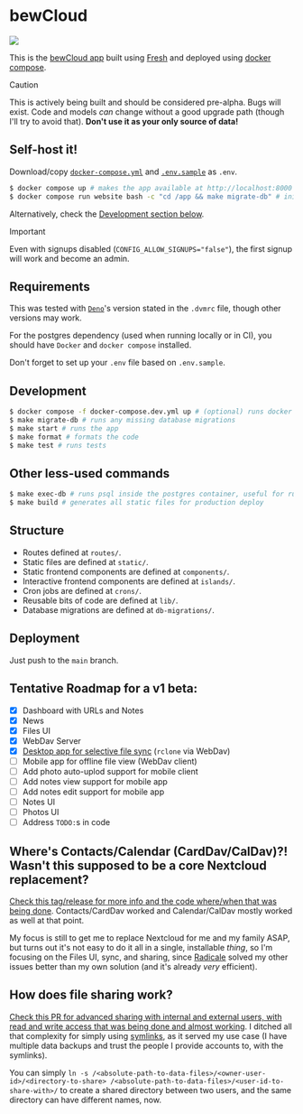 # bewCloud

[![](https://github.com/bewcloud/bewcloud/workflows/Run%20Tests/badge.svg)](https://github.com/bewcloud/bewcloud/actions?workflow=Run+Tests)

This is the [bewCloud app](https://bewcloud.com) built using [Fresh](https://fresh.deno.dev) and deployed using [docker compose](https://docs.docker.com/compose/).

> [!CAUTION]
> This is actively being built and should be considered pre-alpha. Bugs will exist. Code and models _can_ change without a good upgrade path (though I'll try to avoid that). **Don't use it as your only source of data!**

## Self-host it!

Download/copy [`docker-compose.yml`](/docker-compose.yml) and [`.env.sample`](/.env.sample) as `.env`.

```sh
$ docker compose up # makes the app available at http://localhost:8000
$ docker compose run website bash -c "cd /app && make migrate-db" # initializes/updates the database (only needs to be executed the first time and on any updates)
```

Alternatively, check the [Development section below](#development).

> [!IMPORTANT]
> Even with signups disabled (`CONFIG_ALLOW_SIGNUPS="false"`), the first signup will work and become an admin.

## Requirements

This was tested with [`Deno`](https://deno.land)'s version stated in the `.dvmrc` file, though other versions may work.

For the postgres dependency (used when running locally or in CI), you should have `Docker` and `docker compose` installed.

Don't forget to set up your `.env` file based on `.env.sample`.

## Development

```sh
$ docker compose -f docker-compose.dev.yml up # (optional) runs docker with postgres, locally
$ make migrate-db # runs any missing database migrations
$ make start # runs the app
$ make format # formats the code
$ make test # runs tests
```

## Other less-used commands

```sh
$ make exec-db # runs psql inside the postgres container, useful for running direct development queries like `DROP DATABASE "bewcloud"; CREATE DATABASE "bewcloud";`
$ make build # generates all static files for production deploy
```

## Structure

- Routes defined at `routes/`.
- Static files are defined at `static/`.
- Static frontend components are defined at `components/`.
- Interactive frontend components are defined at `islands/`.
- Cron jobs are defined at `crons/`.
- Reusable bits of code are defined at `lib/`.
- Database migrations are defined at `db-migrations/`.

## Deployment

Just push to the `main` branch.

## Tentative Roadmap for a v1 beta:

- [x] Dashboard with URLs and Notes
- [x] News
- [x] Files UI
- [x] WebDav Server
- [x] [Desktop app for selective file sync](https://github.com/bewcloud/bewcloud-desktop/releases) (`rclone` via WebDav)
- [ ] Mobile app for offline file view (WebDav client)
- [ ] Add photo auto-uplod support for mobile client
- [ ] Add notes view support for mobile app
- [ ] Add notes edit support for mobile app
- [ ] Notes UI
- [ ] Photos UI
- [ ] Address `TODO:`s in code

## Where's Contacts/Calendar (CardDav/CalDav)?! Wasn't this supposed to be a core Nextcloud replacement?

[Check this tag/release for more info and the code where/when that was being done](https://github.com/bewcloud/bewcloud/releases/tag/v0.0.1-self-made-carddav-caldav). Contacts/CardDav worked and Calendar/CalDav mostly worked as well at that point.

My focus is still to get me to replace Nextcloud for me and my family ASAP, but turns out it's not easy to do it all in a single, installable _thing_, so I'm focusing on the Files UI, sync, and sharing, since [Radicale](https://radicale.org/v3.html) solved my other issues better than my own solution (and it's already _very_ efficient).

## How does file sharing work?

[Check this PR for advanced sharing with internal and external users, with read and write access that was being done and almost working](https://github.com/bewcloud/bewcloud/pull/4). I ditched all that complexity for simply using [symlinks](https://en.wikipedia.org/wiki/Symbolic_link), as it served my use case (I have multiple data backups and trust the people I provide accounts to, with the symlinks).

You can simply `ln -s /<absolute-path-to-data-files>/<owner-user-id>/<directory-to-share> /<absolute-path-to-data-files>/<user-id-to-share-with>/` to create a shared directory between two users, and the same directory can have different names, now.
